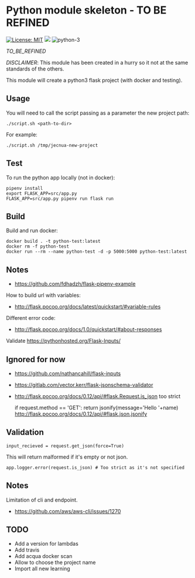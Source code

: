 # Python module skeleton - TO BE REFINED

[![License: MIT](https://img.shields.io/badge/license-MIT-yellow.svg)](https://opensource.org/licenses/MIT)
![](https://img.shields.io/maintenance/yes/2019.svg)
![python-3](https://img.shields.io/badge/python-3-green.svg)

_TO_BE_REFINED_

_DISCLAIMER_: This module has been created in a hurry so it not at the same
standards of the others.

This module will create a python3 flask project (with docker and testing).

## Usage

You will need to call the script passing as a parameter the new project path:

    ./script.sh <path-to-dir>

For example:

    ./script.sh /tmp/jecnua-new-project

## Test

To run the python app locally (not in docker):

    pipenv install
    export FLASK_APP=src/app.py
    FLASK_APP=src/app.py pipenv run flask run

## Build

Build and run docker:

    docker build . -t python-test:latest
    docker rm -f python-test
    docker run --rm --name python-test -d -p 5000:5000 python-test:latest

## Notes

-   <https://github.com/fdhadzh/flask-pipenv-example>

How to build url with variables:

-   <http://flask.pocoo.org/docs/latest/quickstart/#variable-rules>

Different error code:

-   <http://flask.pocoo.org/docs/1.0/quickstart/#about-responses>

Validate <https://pythonhosted.org/Flask-Inputs/>

## Ignored for now

-   <https://github.com/nathancahill/flask-inputs>
-   <https://gitlab.com/vector.kerr/flask-jsonschema-validator>
-   <http://flask.pocoo.org/docs/0.12/api/#flask.Request.is_json> too strict

      if request.method == 'GET':
          return jsonify(message='Hello '+name)
          <http://flask.pocoo.org/docs/0.12/api/#flask.json.jsonify>

## Validation

    input_recieved = request.get_json(force=True)

This will return malformed if it's empty or not json.

    app.logger.error(request.is_json) # Too strict as it's not specified

## Notes

Limitation of cli and endpoint.

- <https://github.com/aws/aws-cli/issues/1270>

## TODO

-   Add a version for lambdas
-   Add travis
-   Add acqua docker scan
-   Allow to choose the project name
-   Import all new learning
